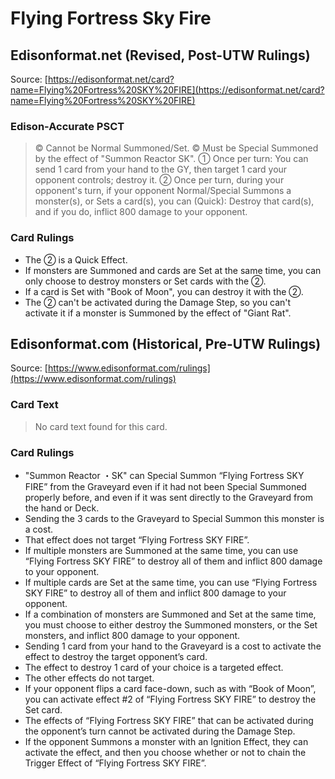 # Flying Fortress Sky Fire

## Edisonformat.net (Revised, Post-UTW Rulings)

Source: [https://edisonformat.net/card?name=Flying%20Fortress%20SKY%20FIRE](https://edisonformat.net/card?name=Flying%20Fortress%20SKY%20FIRE)

### Edison-Accurate PSCT

> © Cannot be Normal Summoned/Set.
> © Must be Special Summoned by the effect of "Summon Reactor SK".
> ① Once per turn: You can send 1 card from your hand to the GY, then target 1 card your opponent controls; destroy it.
> ② Once per turn, during your opponent's turn, if your opponent Normal/Special Summons a monster(s), or Sets a card(s), you can (Quick): Destroy that card(s), and if you do, inflict 800 damage to your opponent.

### Card Rulings

*   The ② is a Quick Effect.
*   If monsters are Summoned and cards are Set at the same time, you can only choose to destroy monsters or Set cards with the ②.
*   If a card is Set with "Book of Moon", you can destroy it with the ②.
*   The ② can't be activated during the Damage Step, so you can't activate it if a monster is Summoned by the effect of "Giant Rat".


## Edisonformat.com (Historical, Pre-UTW Rulings)

Source: [https://www.edisonformat.com/rulings](https://www.edisonformat.com/rulings)

### Card Text

> No card text found for this card.

### Card Rulings

*   "Summon Reactor ・SK" can Special Summon “Flying Fortress SKY FIRE” from the Graveyard even if it had not been Special Summoned properly before, and even if it was sent directly to the Graveyard from the hand or Deck.
*   Sending the 3 cards to the Graveyard to Special Summon this monster is a cost.
*   That effect does not target “Flying Fortress SKY FIRE”.
*   If multiple monsters are Summoned at the same time, you can use “Flying Fortress SKY FIRE” to destroy all of them and inflict 800 damage to your opponent.
*   If multiple cards are Set at the same time, you can use “Flying Fortress SKY FIRE” to destroy all of them and inflict 800 damage to your opponent.
*   If a combination of monsters are Summoned and Set at the same time, you must choose to either destroy the Summoned monsters, or the Set monsters, and inflict 800 damage to your opponent.
*   Sending 1 card from your hand to the Graveyard is a cost to activate the effect to destroy the target opponent’s card.
*   The effect to destroy 1 card of your choice is a targeted effect.
*   The other effects do not target.
*   If your opponent flips a card face-down, such as with “Book of Moon”, you can activate effect #2 of “Flying Fortress SKY FIRE” to destroy the Set card.
*   The effects of “Flying Fortress SKY FIRE” that can be activated during the opponent’s turn cannot be activated during the Damage Step.
*   If the opponent Summons a monster with an Ignition Effect, they can activate the effect, and then you choose whether or not to chain the Trigger Effect of “Flying Fortress SKY FIRE”.


